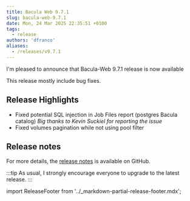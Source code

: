 ```yaml
---
title: Bacula Web 9.7.1
slug: bacula-web-9.7.1
date: Mon, 24 Mar 2025 22:35:51 +0100
tags:
  - release
authors: 'dfranco'
aliases:
  - /releases/v9.7.1
---
```


I'm pleased to announce that Bacula-Web 9.7.1 release is now available

<!-- truncate -->

This release mostly include bug fixes.

## Release Highlights

- Fixed potential SQL injection in Job Files report (postgres Bacula catalog)
  *Big thanks to Kevin Suckiel for reporting the issue*
- Fixed volumes pagination while not using pool filter

## Release notes

For more details, the [release notes](https://github.com/bacula-web/bacula-web/releases/tag/v9.7.1) is available on GitHub.

:::tip
As usual, I strongly encourage everyone to upgrade to the latest release.
:::

import ReleaseFooter from '../_markdown-partial-release-footer.mdx';

<ReleaseFooter />
